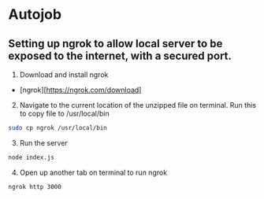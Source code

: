 # Autojob

## Setting up ngrok to allow local server to be exposed to the internet, with a secured port.

1. Download and install ngrok 
* [ngrok][https://ngrok.com/download]
2. Navigate to the current location of the unzipped file on terminal. Run this to copy file to /usr/local/bin
```sh
sudo cp ngrok /usr/local/bin 
```
3. Run the server 
```sh
node index.js
```
4. Open up another tab on terminal to run ngrok
```sh
ngrok http 3000
```

